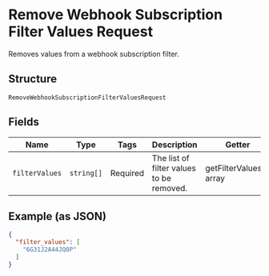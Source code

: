 
# Remove Webhook Subscription Filter Values Request

Removes values from a webhook subscription filter.

## Structure

`RemoveWebhookSubscriptionFilterValuesRequest`

## Fields

| Name | Type | Tags | Description | Getter | Setter |
|  --- | --- | --- | --- | --- | --- |
| `filterValues` | `string[]` | Required | The list of filter values to be removed. | getFilterValues(): array | setFilterValues(array filterValues): void |

## Example (as JSON)

```json
{
  "filter_values": [
    "6G31J2A44JQ0P"
  ]
}
```

